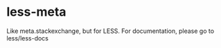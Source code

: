 less-meta
=========

Like meta.stackexchange, but for LESS. For documentation, please go to less/less-docs
